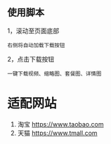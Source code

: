 ## 使用脚本

1，滚动至页面底部

    右侧将自动加载下载按钮

2，点击下载按钮

    一键下载视频、缩略图、套餐图、详情图

# 适配网站

1. 淘宝 https://www.taobao.com
2. 天猫 https://www.tmall.com